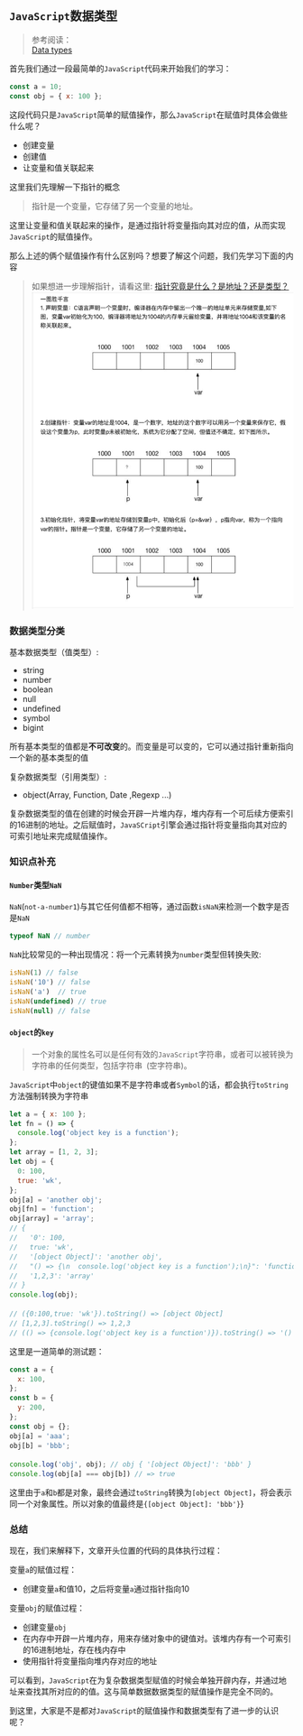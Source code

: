 ## `JavaScript`数据类型
> 参考阅读：  
> [Data types](https://javascript.info/types)

首先我们通过一段最简单的`JavaScript`代码来开始我们的学习：
```javascript
const a = 10;
const obj = { x: 100 }; 
```
这段代码只是`JavaScript`简单的赋值操作，那么`JavaScript`在赋值时具体会做些什么呢？
* 创建变量
* 创建值
* 让变量和值关联起来

这里我们先理解一下指针的概念
> 指针是一个变量，它存储了另一个变量的地址。
  
这里让变量和值关联起来的操作，是通过指针将变量指向其对应的值，从而实现`JavaScript`的赋值操作。

那么上述的俩个赋值操作有什么区别吗？想要了解这个问题，我们先学习下面的内容

> 如果想进一步理解指针，请看这里: [指针究竟是什么？是地址？还是类型？](https://www.zhihu.com/question/31022750/answer/50629732)
![](https://raw.githubusercontent.com/wangkaiwd/drawing-bed/master/20200319162124.png)

### 数据类型分类

基本数据类型（值类型）:
* string
* number
* boolean
* null
* undefined
* symbol
* bigint

所有基本类型的值都是**不可改变**的。而变量是可以变的，它可以通过指针重新指向一个新的基本类型的值

复杂数据类型（引用类型）:
* object(Array, Function, Date ,Regexp ...)

复杂数据类型的值在创建的时候会开辟一片堆内存，堆内存有一个可后续方便索引的16进制的地址。之后赋值时，`JavaSCript`引擎会通过指针将变量指向其对应的可索引地址来完成赋值操作。

### 知识点补充
#### `Number`类型`NaN`
`NaN`(`not-a-number1`)与其它任何值都不相等，通过函数`isNaN`来检测一个数字是否是`NaN`
```javascript
typeof NaN // number
```
`NaN`比较常见的一种出现情况：将一个元素转换为`number`类型但转换失败:  
```javascript
isNaN(1) // false
isNaN('10') // false
isNaN('a')  // true
isNaN(undefined) // true
isNaN(null) // false
```
#### `object`的`key`
> 一个对象的属性名可以是任何有效的`JavaScript`字符串，或者可以被转换为字符串的任何类型，包括字符串` `(空字符串)。

`JavaScript`中`object`的键值如果不是字符串或者`Symbol`的话，都会执行`toString`方法强制转换为字符串
```javascript
let a = { x: 100 };
let fn = () => {
  console.log('object key is a function');
};
let array = [1, 2, 3];
let obj = {
  0: 100,
  true: 'wk',
};
obj[a] = 'another obj';
obj[fn] = 'function';
obj[array] = 'array';
// {
//   '0': 100,
//   true: 'wk',
//   '[object Object]': 'another obj',
//   "() => {\n  console.log('object key is a function');\n}": 'function',
//   '1,2,3': 'array'
// }
console.log(obj);

// ({0:100,true: 'wk'}).toString() => [object Object]
// [1,2,3].toString() => 1,2,3
// (() => {console.log('object key is a function')}).toString() => '() => {\n  console.log('object key is a function');\n}'
```

这里是一道简单的测试题：
```javascript
const a = {
  x: 100,
};
const b = {
  y: 200,
};
const obj = {};
obj[a] = 'aaa';
obj[b] = 'bbb';

console.log('obj', obj); // obj { '[object Object]': 'bbb' }
console.log(obj[a] === obj[b]) // => true
```
这里由于`a`和`b`都是对象，最终会通过`toString`转换为`[object Object]`，将会表示同一个对象属性。所以对象的值最终是`{[object Object]: 'bbb'}`}

### 总结
现在，我们来解释下，文章开头位置的代码的具体执行过程：  

变量`a`的赋值过程：  
* 创建变量`a`和值10，之后将变量`a`通过指针指向10

变量`obj`的赋值过程：
* 创建变量`obj`
* 在内存中开辟一片堆内存，用来存储对象中的键值对。该堆内存有一个可索引的16进制地址，存在栈内存中
* 使用指针将变量指向堆内存对应的地址

可以看到，`JavaScript`在为复杂数据类型赋值的时候会单独开辟内存，并通过地址来查找其所对应的的值。这与简单数据数据类型的赋值操作是完全不同的。

到这里，大家是不是都对`JavaScript`的赋值操作和数据类型有了进一步的认识呢？
